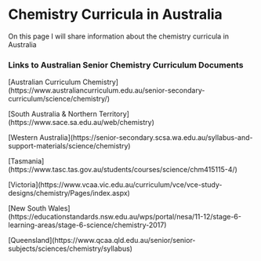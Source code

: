 <h1>Chemistry Curricula in Australia</h1>
<body>
<p>On this page I will share information about the chemistry curricula in Australia</p>



<h3>Links to Australian Senior Chemistry Curriculum Documents</h3>

<p>[Australian Curriculum Chemistry](https://www.australiancurriculum.edu.au/senior-secondary-curriculum/science/chemistry/)</p>

<p>[South Australia & Northern Territory](https://www.sace.sa.edu.au/web/chemistry)</p>

<p>[Western Australia](https://senior-secondary.scsa.wa.edu.au/syllabus-and-support-materials/science/chemistry)</p>

<p>[Tasmania](https://www.tasc.tas.gov.au/students/courses/science/chm415115-4/)</p>

<p>[Victoria](https://www.vcaa.vic.edu.au/curriculum/vce/vce-study-designs/chemistry/Pages/index.aspx)</p>

<p>[New South Wales](https://educationstandards.nsw.edu.au/wps/portal/nesa/11-12/stage-6-learning-areas/stage-6-science/chemistry-2017)</p>

<p>[Queensland](https://www.qcaa.qld.edu.au/senior/senior-subjects/sciences/chemistry/syllabus)</p>

</body>
